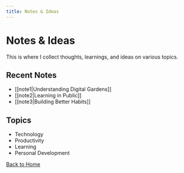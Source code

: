 ```yaml
---
title: Notes & Ideas
---
```


# Notes & Ideas

This is where I collect thoughts, learnings, and ideas on various topics.

## Recent Notes
- [[note1|Understanding Digital Gardens]]
- [[note2|Learning in Public]]
- [[note3|Building Better Habits]]

## Topics
- Technology
- Productivity
- Learning
- Personal Development

[Back to Home](../index.md) 